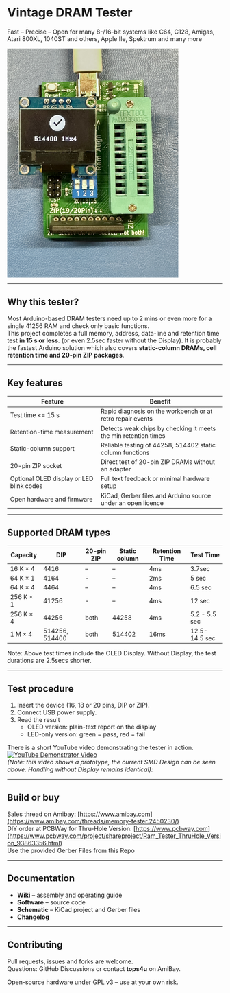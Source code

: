 # Vintage DRAM Tester  
Fast – Precise – Open for many 8-/16-bit systems like C64, C128, Amigas, Atari 800XL, 1040ST and others, Apple IIe, Spektrum and many more

<img src="https://raw.githubusercontent.com/tops4u/Ram-Tester/refs/heads/main/Media/IMG_3591.jpeg" width="400px" align="center"/><br/>

---

## Why this tester?

Most Arduino-based DRAM testers need up to 2 mins or even more for a single 41256 RAM and check only basic functions.  
This project completes a full memory, address, data-line and retention time test **in 15 s or less**. (or even 2.5sec faster without the Display).
It is probably the fastest Arduino solution which also covers **static-column DRAMs, cell retention time and 20-pin ZIP packages**.

---

## Key features

| Feature | Benefit |
|---------|---------|
| Test time <= 15 s | Rapid diagnosis on the workbench or at retro repair events |
| Retention-time measurement | Detects weak chips by checking it meets the min retention times |
| Static-column support | Reliable testing of 44258, 514402 static column functions|
| 20-pin ZIP socket | Direct test of 20-pin ZIP DRAMs without an adapter |
| Optional OLED display or LED blink codes | Full text feedback or minimal hardware setup |
| Open hardware and firmware | KiCad, Gerber files and Arduino source under an open licence |

---

## Supported DRAM types 

| Capacity | DIP | 20-pin ZIP | Static column | Retention Time | Test Time |
|----------|-----|-----------|---------------|----------------|-----------|
| 16 K × 4 | 4416 | – | – | 4ms | 3.7sec |
| 64 K × 1 | 4164 | - | – | 2ms | 5 sec |
| 64 K × 4 | 4464 | – | – | 4ms | 6.5 sec |
| 256 K × 1 | 41256 | - | – | 4ms | 12 sec |
| 256 K × 4 | 44256 | both | 44258 | 4ms | 5.2 - 5.5 sec|
| 1 M × 4 | 514256, 514400 | both | 514402 | 16ms | 12.5-14.5 sec |

Note: Above test times include the OLED Display. Without Display, the test durations are 2.5secs shorter.

---

## Test procedure

1. Insert the device (16, 18 or 20 pins, DIP or ZIP).  
2. Connect USB power supply.  
3. Read the result  
   * OLED version: plain-text report on the display  
   * LED-only version: green = pass, red = fail

There is a short YouTube video demonstrating the tester in action. <br/>
[![YouTube Demonstrator Video](https://img.youtube.com/vi/9TBlnfiTfQk/0.jpg)](https://www.youtube.com/watch?v=9TBlnfiTfQk "Demonstration")<br/>
*(Note: this video shows a prototype, the current SMD Design can be seen above. Handling without Display remains identical):*  

---

## Build or buy
Sales thread on Amibay: [https://www.amibay.com](https://www.amibay.com/threads/memory-tester.2450230/)<br/>
DIY order at PCBWay for Thru-Hole Version: [https://www.pcbway.com](https://www.pcbway.com/project/shareproject/Ram_Tester_ThruHole_Version_93863356.html)<br/>
Use the provided Gerber Files from this Repo

---

## Documentation

* **Wiki** – assembly and operating guide  
* **Software** – source code 
* **Schematic** – KiCad project and Gerber files  
* **Changelog**

---

## Contributing

Pull requests, issues and forks are welcome.  
Questions: GitHub Discussions or contact **tops4u** on AmiBay.

Open-source hardware under GPL v3 – use at your own risk.

